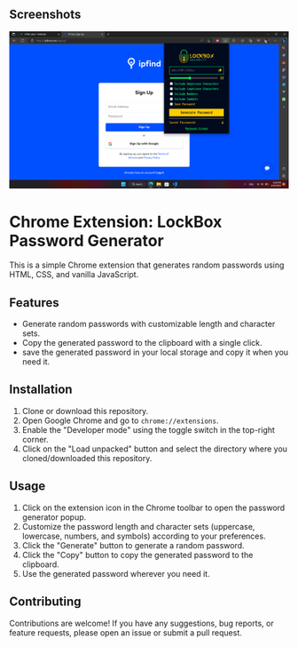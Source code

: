 ## Screenshots
![Password Generator Popup](images/screenshot.png)

# Chrome Extension: LockBox Password Generator

This is a simple Chrome extension that generates random passwords using HTML, CSS, and vanilla JavaScript.

## Features

- Generate random passwords with customizable length and character sets.
- Copy the generated password to the clipboard with a single click.
- save the generated password in your local storage and copy it when you need it.

## Installation

1. Clone or download this repository.
2. Open Google Chrome and go to `chrome://extensions`.
3. Enable the "Developer mode" using the toggle switch in the top-right corner.
4. Click on the "Load unpacked" button and select the directory where you cloned/downloaded this repository.

## Usage

1. Click on the extension icon in the Chrome toolbar to open the password generator popup.
2. Customize the password length and character sets (uppercase, lowercase, numbers, and symbols) according to your preferences.
3. Click the "Generate" button to generate a random password.
4. Click the "Copy" button to copy the generated password to the clipboard.
5. Use the generated password wherever you need it.


## Contributing

Contributions are welcome! If you have any suggestions, bug reports, or feature requests, please open an issue or submit a pull request.
